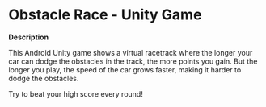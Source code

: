 # Obstacle Race - Unity Game
**Description**

This Android Unity game shows a virtual racetrack where the longer your car can dodge the obstacles in the track, the more points you gain. But the longer you play, the speed of the car grows faster, making it harder to dodge the obstacles. 

Try to beat your high score every round!
